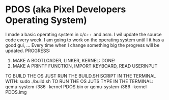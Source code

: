 # PDOS (aka Pixel Developers Operating System)
I made a basic operating system in c/c++ and asm.
I wil update the source code every week.
I am going to work on the operating system until I it has a good gui, ...
Every time when I change something big the progress will be updated.
PROGRESS:
1) MAKE A BOOTLOADER, LINKER, KERNEL: DONE!
2) MAKE A PRINTF FUNCTION, IMPORT KEYBOARD, READ USERINPUT



TO BUILD THE OS JUST RUN THE BUILD.SH SCRIPT IN THE TERMINAL WITH: sudo ./build.sh
TO RUN THE OS JUTS TYPE IN THE TERMINAL: qemu-system-i386 -kernel PDOS.bin or qemu-system-i386 -kernel PDOS.img

